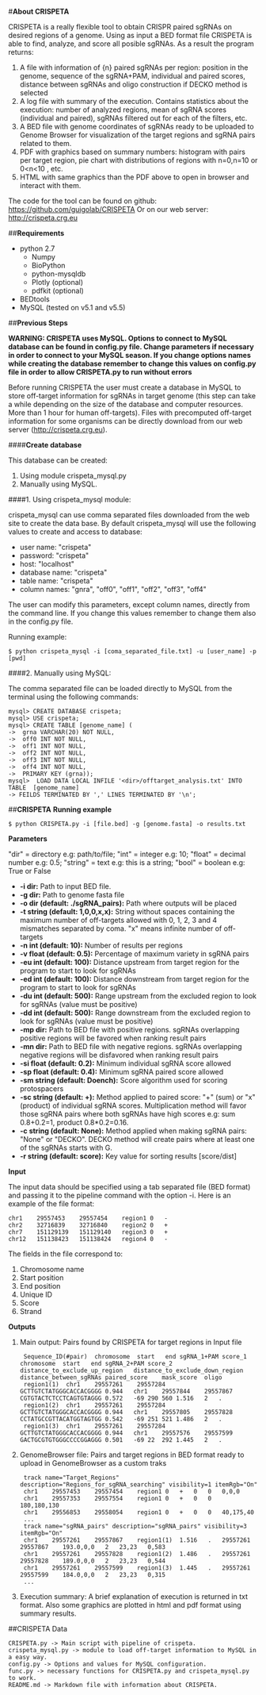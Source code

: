 #**About CRISPETA**
		                            
CRISPETA is a really flexible tool to obtain CRISPR paired sgRNAs on desired regions of a genome. Using as input a BED format file CRISPETA is able to find, analyze, and score all posible sgRNAs. As a result the program returns:

1. A file with information of {n} paired sgRNAs per region: position in the genome, sequence of the sgRNA+PAM, individual and paired scores, distance between sgRNAs and oligo construction if DECKO method is selected
2. A log file with summary of the execution. Contains statistics about the execution: number of analyzed regions, mean of sgRNA scores (individual and paired), sgRNAs filtered out for each of the filters, etc.
3. A BED file with genome coordinates of sgRNAs ready to be uploaded to Genome Browser for visualization of the target regions and sgRNA pairs related to them.
4. PDF with graphics based on summary numbers: histogram with pairs per target region, pie chart with distributions of regions with n=0,n=10 or 0<n<10 , etc.
5. HTML with same graphics than the PDF above to open in browser and interact with them.

The code for the tool can be found on github: https://github.com/guigolab/CRISPETA
Or on our web server: http://crispeta.crg.eu


##**Requirements**

* python 2.7
    * Numpy
    * BioPython
    * python-mysqldb
    * Plotly (optional)
    * pdfkit (optional)
* BEDtools
* MySQL (tested on v5.1 and v5.5)
	

##**Previous Steps**

**WARNING: CRISPETA uses MySQL. Options to connect to MySQL database can be found in config.py file. Change parameters if necessary in order to connect to your MySQL season. If you change options names while creating the database remember to change this values on config.py file in order to allow CRISPETA.py to run without errors**

Before running CRISPETA the user must create a database in MySQL to store off-target information for sgRNAs in target genome (this step can take a while depending on the size of the database and computer resources. More than 1 hour for human off-targets). Files with precomputed off-target information for some organisms can be directly download from our web server (http://crispeta.crg.eu).

####**Create database**

This database can be created:

1. Using module crispeta_mysql.py
2. Manually using MySQL.

####1. Using crispeta_mysql module:

crispeta_mysql can use comma separated files downloaded from the web site to create the data base. By default crispeta_mysql will use the following values to create and access to database:	

* user name: "crispeta"
* password: "crispeta"
* host: "localhost"
* database name: "crispeta"
* table name: "crispeta"
* column names: "gnra", "off0", "off1", "off2", "off3", "off4"

The user can modify this parameters, except column names, directly from the command line. If you change this values remember to change them also in the config.py file.

Running example:

	$ python crispeta_mysql -i [coma_separated_file.txt] -u [user_name] -p [pwd]

####2. Manually using MySQL:

The comma separated file can be loaded directly to MySQL from the terminal using the following commands:
		
	mysql> CREATE DATABASE crispeta;
	mysql> USE crispeta;
	mysql> CREATE TABLE [genome_name] (
	->	grna VARCHAR(20) NOT NULL,
	->	off0 INT NOT NULL,
	->	off1 INT NOT NULL,
	->	off2 INT NOT NULL,
	->	off3 INT NOT NULL,
	->	off4 INT NOT NULL,
	->	PRIMARY KEY (grna));
	mysql>	LOAD DATA LOCAL INFILE '<dir>/offtarget_analysis.txt' INTO TABLE  [genome_name]
	-> FEILDS TERMINATED BY ',' LINES TERMINATED BY '\n';
	
##**CRISPETA**
**Running example**

	$ python CRISPETA.py -i [file.bed] -g [genome.fasta] -o results.txt 
	
**Parameters**

"dir" = directory e.g: path/to/file; "int" = integer e.g: 10;  "float" = decimal number e.g: 0.5;  "string" = text e.g: this is a string;  "bool" = boolean e.g: True or False
  
- **-i dir:** Path to input BED file.
- **-g dir:** Path to genome fasta file
- **-o dir (default: ./sgRNA_pairs):** Path where outputs will be placed
- **-t string (default: 1,0,0,x,x):** String without spaces containing the maximum number of off-targets allowed with 0, 1, 2, 3 and 4 mismatches separated by coma. "x" means infinite number of off-targets
- **-n int (default: 10):** Number of results per regions
- **-v float (default: 0.5):** Percentage of maximum variety in sgRNA pairs 
- **-eu int (default: 100):** Distance upstream from target region for the program to start to look for sgRNAs
- **-ed int (default: 100):** Distance downstream from target region for the program to start to look for sgRNAs
- **-du int (default: 500):** Range upstream from the excluded region to look for sgRNAs (value must be positive)
- **-dd int (default: 500):** Range downstream from the excluded region to look for sgRNAs (value must be positive)
- **-mp dir:** Path to BED file with positive regions. sgRNAs overlapping positive regions will be favored when ranking result pairs
- **-mn dir:** Path to BED file with negative regions. sgRNAs overlapping negative regions will be disfavored when ranking result pairs
- **-si float (default: 0.2):** Minimum individual sgRNA score allowed
- **-sp float (default: 0.4):** Minimum sgRNA paired score allowed
- **-sm string (default: Doench):** Score algorithm used for scoring protospacers
- **-sc string (default: +):** Method applied to paired score: "+" (sum) or "x" (product) of individual sgRNA scores. Multiplication method will favor those sgRNA pairs where both sgRNAs have high scores e.g: sum 0.8+0.2=1, product 0.8*0.2=0.16.
- **-c string (default: None):** Method applied when making sgRNA pairs: "None" or "DECKO". DECKO method will create pairs where at least one of the sgRNAs starts with G.
- **-r string (default: score):** Key value for sorting results [score/dist]

**Input** 

The input data should be specified using a tab separated file (BED format) and passing it to the pipeline command with the option -i. Here is an example of the file format:

	chr1	29557453	29557454	region1	0	-
	chr2	32716839	32716840	region2	0	+
	chr7	151129139	151129140	region3	0	+
	chr12	151138423	151138424	region4	0	-

The fields in the file correspond to:

1. Chromosome name
2. Start position
3. End position
4. Unique ID
5. Score
6. Strand
    
**Outputs**

1. Main output: Pairs found by CRISPETA for target regions in Input file

		Sequence_ID(#pair)	chromosome	start	end	sgRNA_1+PAM	score_1	chromosome	start	end	sgRNA_2+PAM	score_2	distance_to_exclude_up_region	distance_to_exclude_down_region	distance_between_sgRNAs	paired_score	mask_score	oligo
		region1(1)	chr1	29557261	29557284	GCTTGTCTATGGGCACCACGGGG	0.944	chr1	29557844	29557867	CGTGTACTCTCCTCAGTGTAGGG	0.572	-69	290	560	1.516	2	.
		region1(2)	chr1	29557261	29557284	GCTTGTCTATGGGCACCACGGGG	0.944	chr1	29557805	29557828	CCTATGCCGTTACATGGTAGTGG	0.542	-69	251	521	1.486	2	.
		region1(3)	chr1	29557261	29557284	GCTTGTCTATGGGCACCACGGGG	0.944	chr1	29557576	29557599	GACTGCGTGTGGGCCCCGGAGGG	0.501	-69	22	292	1.445	2	.

2. GenomeBrowser file: Pairs and target regions in BED format ready to upload in GenomeBrowser as a custom traks

		track name="Target_Regions" description="Regions_for_sgRNA_searching" visibility=1 itemRgb="On"
		chr1	29557453	29557454	region1	0	+	0	0	0,0,0
		chr1	29557353	29557554	region1	0	+	0	0	180,180,130
		chr1	29556853	29558054	region1	0	+	0	0	40,175,40
		...
		track name="sgRNA_pairs" description="sgRNA_pairs" visibility=3 itemRgb="On"
		chr1	29557261	29557867	region1(1)	1.516	.	29557261	29557867	193.0,0,0	2	23,23	0,583
		chr1	29557261	29557828	region1(2)	1.486	.	29557261	29557828	189.0,0,0	2	23,23	0,544
		chr1	29557261	29557599	region1(3)	1.445	.	29557261	29557599	184.0,0,0	2	23,23	0,315
		...

3. Execution summary: A brief explanation of execution is returned in txt format. Also some graphics are plotted in html and pdf format using summary results.


##CRISPETA Data

    CRISPETA.py -> Main script with pipeline of crispeta.
    crispeta_mysql.py -> module to load off-target information to MySQL in a easy way.
    config.py -> Options and values for MySQL configuration.
    func.py -> necessary functions for CRISPETA.py and crispeta_mysql.py to work.
    README.md -> Markdown file with information about CRISPETA.

